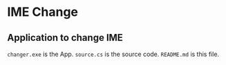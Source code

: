 # IME Change
## Application to change IME
`changer.exe` is the App.
`source.cs` is the source code.
`README.md` is this file.